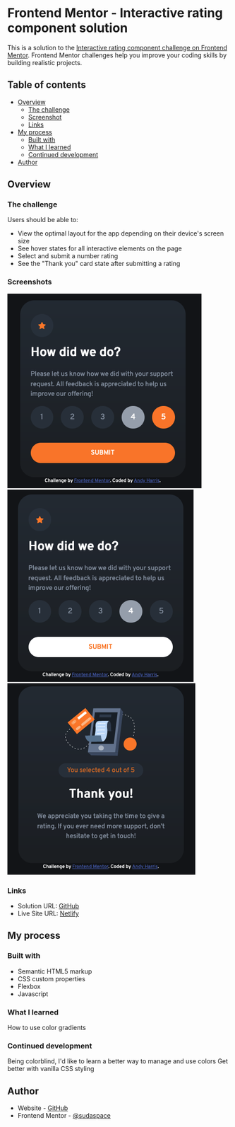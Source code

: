 # Frontend Mentor - Interactive rating component solution

This is a solution to the [Interactive rating component challenge on Frontend Mentor](https://www.frontendmentor.io/challenges/interactive-rating-component-koxpeBUmI). Frontend Mentor challenges help you improve your coding skills by building realistic projects. 

## Table of contents

- [Overview](#overview)
  - [The challenge](#the-challenge)
  - [Screenshot](#screenshot)
  - [Links](#links)
- [My process](#my-process)
  - [Built with](#built-with)
  - [What I learned](#what-i-learned)
  - [Continued development](#continued-development)
- [Author](#author)


## Overview

### The challenge

Users should be able to:

- View the optimal layout for the app depending on their device's screen size
- See hover states for all interactive elements on the page
- Select and submit a number rating
- See the "Thank you" card state after submitting a rating

### Screenshots

![](./screenshots/mainActiveNum.png?raw=true "Main active screen")
![](./screenshots/mainActiveSubmit.png)
![](./screenshots/thankYou.png)


### Links

- Solution URL: [GitHub](https://github.com/andharr/FrontEndMentor/tree/main/interactive-rating-component-main)
- Live Site URL: [Netlify](https://fm-interactive-rating-component2.netlify.app)

## My process

### Built with

- Semantic HTML5 markup
- CSS custom properties
- Flexbox
- Javascript

### What I learned

How to use color gradients


### Continued development

Being colorblind, I'd like to learn a better way to manage and use colors
Get better with vanilla CSS styling


## Author

- Website - [GitHub](https://github.com/andharr)
- Frontend Mentor - [@sudaspace](https://www.frontendmentor.io/profile/sudaspace)

